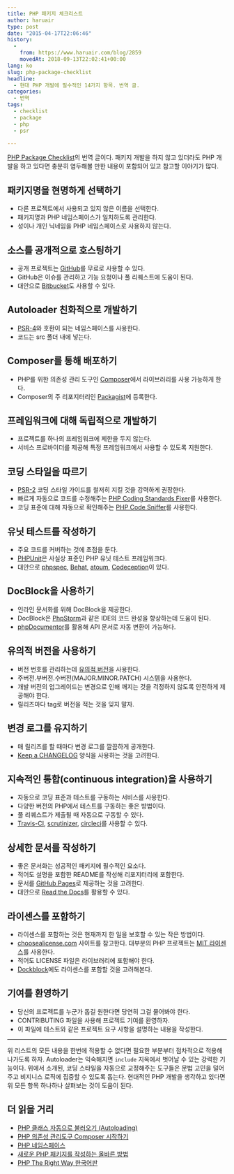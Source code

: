 ```yaml
---
title: PHP 패키지 체크리스트
author: haruair
type: post
date: "2015-04-17T22:06:46"
history:
  - 
    from: https://www.haruair.com/blog/2859
    movedAt: 2018-09-13T22:02:41+00:00
lang: ko
slug: php-package-checklist
headline:
  - 현대 PHP 개발에 필수적인 14가지 항목. 번역 글.
categories:
  - 번역
tags:
  - checklist
  - package
  - php
  - psr

---
```

[PHP Package Checklist][1]의 번역 글이다. 패키지 개발을 하지 않고 있더라도 PHP 개발을 하고 있다면 충분히 염두해볼 만한 내용이 포함되어 있고 참고할 이야기가 많다.

## 패키지명을 현명하게 선택하기

  * 다른 프로젝트에서 사용되고 있지 않은 이름을 선택한다.
  * 패키지명과 PHP 네임스페이스가 일치하도록 관리한다.
  * 성이나 개인 닉네임을 PHP 네임스페이스로 사용하지 않는다.

## 소스를 공개적으로 호스팅하기

  * 공개 프로젝트는 [GitHub][2]를 무료로 사용할 수 있다.
  * GitHub은 이슈를 관리하고 기능 요청이나 풀 리퀘스트에 도움이 된다.
  * 대안으로 [Bitbucket][3]도 사용할 수 있다.

## Autoloader 친화적으로 개발하기

  * [PSR-4][4]와 호환이 되는 네임스페이스를 사용한다.
  * 코드는 src 폴더 내에 넣는다.

## Composer를 통해 배포하기

  * PHP를 위한 의존성 관리 도구인 [Composer][5]에서 라이브러리를 사용 가능하게 한다.
  * Composer의 주 리포지터리인 [Packagist][6]에 등록한다.

## 프레임워크에 대해 독립적으로 개발하기

  * 프로젝트를 하나의 프레임워크에 제한을 두지 않는다.
  * 서비스 프로바이더를 제공해 특정 프레임워크에서 사용할 수 있도록 지원한다.

## 코딩 스타일을 따르기

  * [PSR-2][7] 코딩 스타일 가이드를 철저히 지킬 것을 강력하게 권장한다.
  * 빠르게 자동으로 코드를 수정해주는 [PHP Coding Standards Fixer][8]를 사용한다.
  * 코딩 표준에 대해 자동으로 확인해주는 [PHP Code Sniffer][9]를 사용한다.

## 유닛 테스트를 작성하기

  * 주요 코드를 커버하는 것에 초점을 둔다.
  * [PHPUnit][10]은 사실상 표준인 PHP 유닛 테스트 프레임워크다.
  * 대안으로 [phpspec][11], [Behat][12], [atoum][13], [Codeception][14]이 있다.

## DocBlock을 사용하기

  * 인라인 문서화를 위해 DocBlock을 제공한다.
  * DocBlock은 [PhpStorm][15]과 같은 IDE의 코드 완성을 향상하는데 도움이 된다.
  * [phpDocumentor][16]를 활용해 API 문서로 자동 변환이 가능하다.

## 유의적 버전을 사용하기

  * 버전 번호를 관리하는데 [유의적 버전][17]을 사용한다.
  * 주버전.부버전.수버전(MAJOR.MINOR.PATCH) 시스템을 사용한다.
  * 개발 버전의 업그레이드는 변경으로 인해 깨지는 것을 걱정하지 않도록 안전하게 제공해야 한다.
  * 릴리즈마다 tag로 버전을 적는 것을 잊지 말자.

## 변경 로그를 유지하기

  * 매 릴리즈를 할 때마다 변경 로그를 깔끔하게 공개한다.
  * [Keep a CHANGELOG][18] 양식을 사용하는 것을 고려한다.

## 지속적인 통합(continuous integration)을 사용하기

  * 자동으로 코딩 표준과 테스트를 구동하는 서비스를 사용한다.
  * 다양한 버전의 PHP에서 테스트를 구동하는 좋은 방법이다.
  * 풀 리퀘스트가 제출될 때 자동으로 구동할 수 있다.
  * [Travis-CI][19], [scrutinizer][20], [circleci][21]를 사용할 수 있다.

## 상세한 문서를 작성하기

  * 좋은 문서화는 성공적인 패키지에 필수적인 요소다.
  * 적어도 설명을 포함한 README를 작성해 리포지터리에 포함한다.
  * 문서를 [GitHub Pages][22]로 제공하는 것을 고려한다.
  * 대안으로 [Read the Docs][23]를 활용할 수 있다.

## 라이센스를 포함하기

  * 라이센스를 포함하는 것은 현재까지 한 일을 보호할 수 있는 작은 방법이다.
  * [choosealicense.com][24] 사이트를 참고한다. 대부분의 PHP 프로젝트는 [MIT 라이센스][25]를 사용한다.
  * 적어도 LICENSE 파일은 라이브러리에 포함해야 한다.
  * [Dockblock][26]에도 라이센스를 포함할 것을 고려해본다.

## 기여를 환영하기

  * 당신의 프로젝트를 누군가 돕길 원한다면 당연히 그걸 물어봐야 한다.
  * CONTRIBUTING 파일을 사용해 프로젝트 기여를 환영하자.
  * 이 파일에 테스트와 같은 프로젝트 요구 사항을 설명하는 내용을 작성한다.

* * *

위 리스트의 모든 내용을 한번에 적용할 수 없다면 필요한 부분부터 점차적으로 적용해 나가도록 하자. Autoloader는 익숙해지면 `include` 지옥에서 벗어날 수 있는 강력한 기능이다. 위에서 소개된, 코딩 스타일을 자동으로 교정해주는 도구들은 문법 고민을 덜어주고 비지니스 로직에 집중할 수 있도록 돕는다. 현대적인 PHP 개발을 생각하고 있다면 위 모든 항목 하나하나 살펴보는 것이 도움이 된다.

## 더 읽을 거리

  * [PHP 클래스 자동으로 불러오기 (Autoloading)][27]
  * [PHP 의존성 관리도구 Composer 시작하기][28]
  * [PHP 네임스페이스][29]
  * [새로운 PHP 패키지를 작성하는 올바른 방법][30]
  * [PHP The Right Way 한국어판][31]

 [1]: http://phppackagechecklist.com/
 [2]: http://github.com
 [3]: http://bitbucket.org
 [4]: http://www.php-fig.org/psr/psr-4/
 [5]: https://getcomposer.org/
 [6]: https://packagist.org/
 [7]: https://github.com/php-fig/fig-standards/blob/master/accepted/PSR-2-coding-style-guide.md
 [8]: http://cs.sensiolabs.org/
 [9]: https://github.com/squizlabs/PHP_CodeSniffer
 [10]: https://phpunit.de/
 [11]: http://www.phpspec.net/en/latest/
 [12]: http://docs.behat.org/en/v2.5/
 [13]: https://github.com/atoum/
 [14]: http://codeception.com/
 [15]: https://www.jetbrains.com/phpstorm/
 [16]: http://www.phpdoc.org/
 [17]: http://semver.org/lang/ko/
 [18]: http://keepachangelog.com/
 [19]: https://travis-ci.org/
 [20]: https://scrutinizer-ci.com/
 [21]: https://circleci.com/
 [22]: https://pages.github.com/
 [23]: https://readthedocs.org/
 [24]: http://choosealicense.com/
 [25]: http://opensource.org/licenses/MIT
 [26]: http://www.phpdoc.org/docs/latest/references/phpdoc/tags/license.html
 [27]: http://haruair.com/blog/2323
 [28]: http://haruair.com/blog/1860
 [29]: http://haruair.com/blog/2843
 [30]: http://haruair.com/blog/2728
 [31]: http://modernpug.github.io/php-the-right-way/
